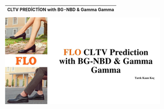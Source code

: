 
 |  CLTV PREDİCTİON with BG-NBD & Gamma Gamma
:-------------------------:|
![CLTV](https://github.com/TarikKaanKoc/FLO-CLTV-Prediction/blob/main/image.jpg?raw=True) 
